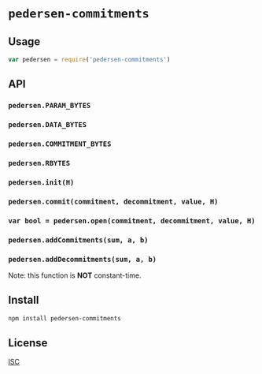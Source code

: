 # `pedersen-commitments`

>

## Usage

```js
var pedersen = require('pedersen-commitments')

```

## API

### `pedersen.PARAM_BYTES`

### `pedersen.DATA_BYTES`

### `pedersen.COMMITMENT_BYTES`

### `pedersen.RBYTES`

### `pedersen.init(H)`

### `pedersen.commit(commitment, decommitment, value, H)`

### `var bool = pedersen.open(commitment, decommitment, value, H)`

### `pedersen.addCommitments(sum, a, b)`

### `pedersen.addDecommitments(sum, a, b)`
Note: this function is **NOT** constant-time.

## Install

```sh
npm install pedersen-commitments
```

## License

[ISC](LICENSE)

